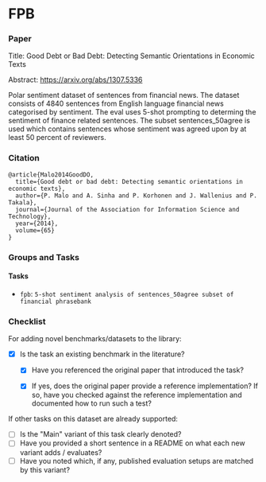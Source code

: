 # FPB

### Paper

Title: Good Debt or Bad Debt: Detecting Semantic Orientations in Economic Texts

Abstract: https://arxiv.org/abs/1307.5336

Polar sentiment dataset of sentences from financial news. The dataset consists of 4840 sentences from English language financial news categorised by sentiment.
The eval uses 5-shot prompting to determing the sentiment of finance related sentences.
The subset sentences_50agree is used which contains sentences whose sentiment was agreed upon by at least 50 percent of reviewers.

### Citation

```
@article{Malo2014GoodDO,
  title={Good debt or bad debt: Detecting semantic orientations in economic texts},
  author={P. Malo and A. Sinha and P. Korhonen and J. Wallenius and P. Takala},
  journal={Journal of the Association for Information Science and Technology},
  year={2014},
  volume={65}
}
```

### Groups and Tasks

#### Tasks

* `fpb`: `5-shot sentiment analysis of sentences_50agree subset of financial phrasebank`

### Checklist

For adding novel benchmarks/datasets to the library:
* [x] Is the task an existing benchmark in the literature?
  * [x] Have you referenced the original paper that introduced the task?
  * [x] If yes, does the original paper provide a reference implementation? If so, have you checked against the reference implementation and documented how to run such a test?


If other tasks on this dataset are already supported:
* [ ] Is the "Main" variant of this task clearly denoted?
* [ ] Have you provided a short sentence in a README on what each new variant adds / evaluates?
* [ ] Have you noted which, if any, published evaluation setups are matched by this variant?
